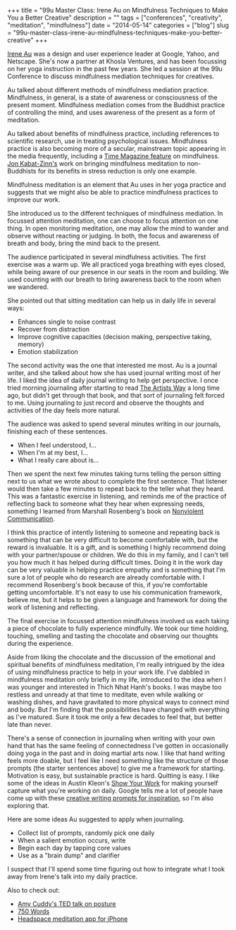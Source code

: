 +++
title = "99u Master Class: Irene Au on Mindfulness Techniques to Make You a Better Creative"
description = ""
tags = ["conferences", "creativity", "meditation", "mindfulness"]
date = "2014-05-14"
categories = ["blog"]
slug = "99u-master-class-irene-au-mindfulness-techniques-make-you-better-creative"
+++



<p><a href="http://blog.ireneau.com/">Irene Au</a> was a design and user experience leader at Google, Yahoo, and Netscape. She's now a partner at Khosla Ventures, and has been focussing on her yoga instruction in the past few years. She led a session at the 99u Conference to discuss mindfulness mediation techniques for creatives.</p>
<p>Au talked about different methods of mindfulness mediation practice. Mindfulness, in general, is a state of awareness or consciousness of the present moment. Mindfulness mediation comes from the Buddhist practice of controlling the mind, and uses awareness of the present as a form of meditation.</p>
<p>Au talked about benefits of mindfulness practice, including references to scientific research, use in treating psychological issues. Mindfulness practice is also becoming more of a secular, mainstream topic appearing in the media frequently, including a <a href="http://time.com/1556/the-mindful-revolution/">Time Magazine feature</a> on mindfulness. <a href="http://en.wikipedia.org/wiki/Jon_Kabat-Zinn">Jon Kabat-Zinn's</a> work on bringing mindfulness meditation to non-Buddhists for its benefits in stress reduction is only one example. </p>
<p>Mindfulness meditation is an element that Au uses in her yoga practice and suggests that we might also be able to practice mindfulness practices to improve our work.</p>
<p>She introduced us to the different techniques of mindfulness mediation. In focussed attention meditation, one can choose to focus attention on one thing. In open monitoring meditation, one may allow the mind to wander and observe without reacting or judging. In both, the focus and awareness of breath and body, bring the mind back to the present.</p>
<p>The audience participated in several mindfulness activities. The first exercise was a warm up. We all practiced yoga breathing with eyes closed, while being aware of our presence in our seats in the room and building. We used counting with our breath to bring awareness back to the room when we wandered. </p>
<p>She pointed out that sitting meditation can help us in daily life in several ways:</p>
<ul><li>Enhances single to noise contrast</li><li>Recover from distraction</li><li>Improve cognitive capacities (decision making, perspective taking, memory)</li><li>Emotion stabilization</li></ul>
<p>The second activity was the one that interested me most. Au is a journal writer, and she talked about how she has used journal writing most of her life. I liked the idea of daily journal writing to help get perspective. I once tried morning journaling after starting to read <a href="http://www.amazon.com/The-Artists-Way-Julia-Cameron/dp/1585421464">The Artists Way</a> a long time ago, but didn't get through that book, and that sort of journaling felt forced to me. Using journaling to just record and observe the thoughts and activities of the day feels more natural.</p>
<p>The audience was asked to spend several minutes writing in our journals, finishing each of these sentences. </p>
<ul><li>When I feel understood, I...</li><li>When I'm at my best, I...</li><li>What I really care about is...</li></ul>
<p>Then we spent the next few minutes taking turns telling the person sitting next to us what we wrote about to complete the first sentence. That listener would then take a few minutes to repeat back to the teller what they heard. This was a fantastic exercise in listening, and reminds me of the practice of reflecting back to someone what they hear when expressing needs, something I learned from Marshall Rosenberg's book on <a href="http://en.wikipedia.org/wiki/Nonviolent_Communication">Nonviolent Communication</a>. </p>
<p>I think this practice of intently listening to someone and repeating back is something that can be very difficult to become comfortable with, but the reward is invaluable. It is a gift, and is something I highly recommend doing with your partner/spouse or children. We do this in my family, and I can't tell you how much it has helped during difficult times. Doing it in the work day can be very valuable in helping practice empathy and is something that I'm sure a lot of people who do research are already comfortable with. I recommend Rosenberg's book because of this, if you're comfortable getting uncomfortable. It's not easy to use his communication framework, believe me, but it helps to be given a language and framework for doing the work of listening and reflecting. </p>
<p>The final exercise in focussed attention mindfulness involved us each taking a piece of chocolate to fully experience mindfully. We took our time holding, touching, smelling and tasting the chocolate and observing our thoughts during the experience.</p>
<p>Aside from liking the chocolate and the discussion of the emotional and spiritual benefits of mindfulness meditation, I'm really intrigued by the idea of using mindfulness practice to help in your work life. I've dabbled in mindfulness meditation only briefly in my life, introduced to the idea when I was younger and interested in Thich Nhat Hanh's books. I was maybe too restless and unready at that time to meditate, even while walking or washing dishes, and have gravitated to more physical ways to connect mind and body. But I'm finding that the possibilities have changed with everything as I've matured. Sure it took me only a few decades to feel that, but better late than never. </p>
<p>There's a sense of connection in journaling when writing with your own hand that has the same feeling of connectedness I've gotten in occasionally doing yoga in the past and in doing martial arts now. I like that hand writing feels more doable, but I feel like I need something like the structure of those prompts (the starter sentences above) to give me a framework for starting. Motivation is easy, but sustainable practice is hard. Quitting is easy. I like some of the ideas in Austin Kleon's <a href="http://austinkleon.com/show-your-work/">Show Your Work</a> for making yourself capture what you're working on daily. Google tells me a lot of people have come up with these <a href="http://www.google.com/search?q=journaling+prompts">creative writing prompts for inspiration</a>, so I'm also exploring that. </p>
<p>Here are some ideas Au suggested to apply when journaling.</p>
<ul><li>Collect list of prompts, randomly pick one daily</li><li>When a salient emotion occurs, write</li><li>Begin each day by tapping core values</li><li>Use as a "brain dump" and clarifier</li></ul>
<p>I suspect that I'll spend some time figuring out how to integrate what I took away from Irene's talk into my daily practice. </p>
<p>Also to check out: </p>
<ul><li><a href="http://www.ted.com/talks/amy_cuddy_your_body_language_shapes_who_you_are">Amy Cuddy's TED talk on posture</a></li><li><a href="http://750words.com/">750 Words</a></li><li><a href="https://itunes.apple.com/us/app/get-some-headspace/id493145008">Headspace meditation app for iPhone</a></li></ul>    
  
